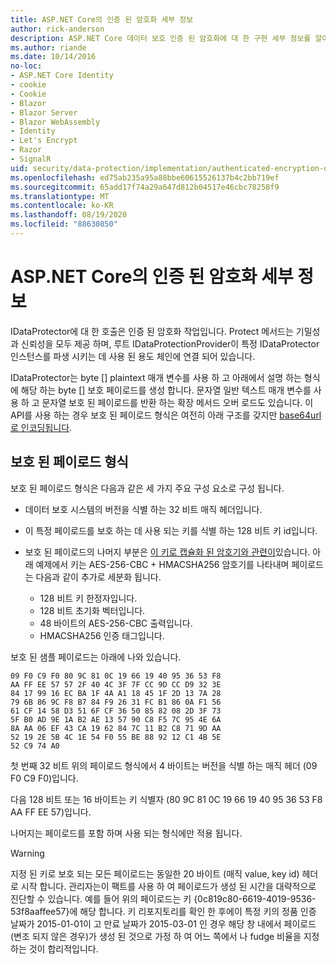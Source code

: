 ```yaml
---
title: ASP.NET Core의 인증 된 암호화 세부 정보
author: rick-anderson
description: ASP.NET Core 데이터 보호 인증 된 암호화에 대 한 구현 세부 정보를 알아봅니다.
ms.author: riande
ms.date: 10/14/2016
no-loc:
- ASP.NET Core Identity
- cookie
- Cookie
- Blazor
- Blazor Server
- Blazor WebAssembly
- Identity
- Let's Encrypt
- Razor
- SignalR
uid: security/data-protection/implementation/authenticated-encryption-details
ms.openlocfilehash: ed75ab235a95a88bbe60615526137b4c2bb719ef
ms.sourcegitcommit: 65add17f74a29a647d812b04517e46cbc78258f9
ms.translationtype: MT
ms.contentlocale: ko-KR
ms.lasthandoff: 08/19/2020
ms.locfileid: "88630850"
---
```

# <a name="authenticated-encryption-details-in-aspnet-core"></a>ASP.NET Core의 인증 된 암호화 세부 정보

<a name="data-protection-implementation-authenticated-encryption-details"></a>

IDataProtector에 대 한 호출은 인증 된 암호화 작업입니다. Protect 메서드는 기밀성과 신뢰성을 모두 제공 하며, 루트 IDataProtectionProvider이 특정 IDataProtector 인스턴스를 파생 시키는 데 사용 된 용도 체인에 연결 되어 있습니다.

IDataProtector는 byte [] plaintext 매개 변수를 사용 하 고 아래에서 설명 하는 형식에 해당 하는 byte [] 보호 페이로드를 생성 합니다. 문자열 일반 텍스트 매개 변수를 사용 하 고 문자열 보호 된 페이로드를 반환 하는 확장 메서드 오버 로드도 있습니다. 이 API를 사용 하는 경우 보호 된 페이로드 형식은 여전히 아래 구조를 갖지만 [base64url로 인코딩됩니다](https://tools.ietf.org/html/rfc4648#section-5).

## <a name="protected-payload-format"></a>보호 된 페이로드 형식

보호 된 페이로드 형식은 다음과 같은 세 가지 주요 구성 요소로 구성 됩니다.

* 데이터 보호 시스템의 버전을 식별 하는 32 비트 매직 헤더입니다.

* 이 특정 페이로드를 보호 하는 데 사용 되는 키를 식별 하는 128 비트 키 id입니다.

* 보호 된 페이로드의 나머지 부분은 [이 키로 캡슐화 된 암호기와 관련이](xref:security/data-protection/implementation/subkeyderivation#data-protection-implementation-subkey-derivation)있습니다. 아래 예제에서 키는 AES-256-CBC + HMACSHA256 암호기를 나타내며 페이로드는 다음과 같이 추가로 세분화 됩니다.
  * 128 비트 키 한정자입니다.
  * 128 비트 초기화 벡터입니다.
  * 48 바이트의 AES-256-CBC 출력입니다.
  * HMACSHA256 인증 태그입니다.

보호 된 샘플 페이로드는 아래에 나와 있습니다.

```
09 F0 C9 F0 80 9C 81 0C 19 66 19 40 95 36 53 F8
AA FF EE 57 57 2F 40 4C 3F 7F CC 9D CC D9 32 3E
84 17 99 16 EC BA 1F 4A A1 18 45 1F 2D 13 7A 28
79 6B 86 9C F8 B7 84 F9 26 31 FC B1 86 0A F1 56
61 CF 14 58 D3 51 6F CF 36 50 85 82 08 2D 3F 73
5F B0 AD 9E 1A B2 AE 13 57 90 C8 F5 7C 95 4E 6A
8A AA 06 EF 43 CA 19 62 84 7C 11 B2 C8 71 9D AA
52 19 2E 5B 4C 1E 54 F0 55 BE 88 92 12 C1 4B 5E
52 C9 74 A0
```

첫 번째 32 비트 위의 페이로드 형식에서 4 바이트는 버전을 식별 하는 매직 헤더 (09 F0 C9 F0)입니다.

다음 128 비트 또는 16 바이트는 키 식별자 (80 9C 81 0C 19 66 19 40 95 36 53 F8 AA FF EE 57)입니다.

나머지는 페이로드를 포함 하며 사용 되는 형식에만 적용 됩니다.

> [!WARNING]
> 지정 된 키로 보호 되는 모든 페이로드는 동일한 20 바이트 (매직 value, key id) 헤더로 시작 합니다. 관리자는이 팩트를 사용 하 여 페이로드가 생성 된 시간을 대략적으로 진단할 수 있습니다. 예를 들어 위의 페이로드는 키 {0c819c80-6619-4019-9536-53f8aaffee57}에 해당 합니다. 키 리포지토리를 확인 한 후에이 특정 키의 정품 인증 날짜가 2015-01-01이 고 만료 날짜가 2015-03-01 인 경우 해당 창 내에서 페이로드 (변조 되지 않은 경우)가 생성 된 것으로 가정 하 여 어느 쪽에서 나 fudge 비율을 지정 하는 것이 합리적입니다.
